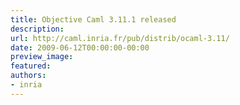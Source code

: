 ```yaml
---
title: Objective Caml 3.11.1 released
description:
url: http://caml.inria.fr/pub/distrib/ocaml-3.11/
date: 2009-06-12T00:00:00-00:00
preview_image:
featured:
authors:
- inria
---
```



